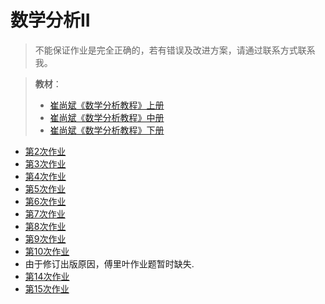 # 数学分析II

> 不能保证作业是完全正确的，若有错误及改进方案，请通过联系方式联系我。

> **教材**：
>
> - <a href="崔尚斌.++数学分析教程.1.pdf.pdf" download="崔尚斌.++数学分析教程.1.pdf.pdf">崔尚斌《数学分析教程》上册</a>
> - <a href="崔尚斌.++数学分析教程.2.pdf(1).pdf" download="崔尚斌.++数学分析教程.2.pdf(1).pdf">崔尚斌《数学分析教程》中册</a>
> - <a href="数学分析教程（崔尚斌）下册.pdf" download="数学分析教程（崔尚斌）下册.pdf">崔尚斌《数学分析教程》下册</a>

- <a href="第2次 乐绎华 23363017.pdf" download="第2次 乐绎华 23363017.pdf">第2次作业 </a>
- <a href="第3次 乐绎华 23363017.pdf" download="第3次 乐绎华 23363017.pdf">第3次作业 </a>
- <a href="第4次 乐绎华 23363017.pdf" download="第4次 乐绎华 23363017.pdf">第4次作业 </a>
- <a href="第5次 乐绎华 23363017.pdf" download="第5次 乐绎华 23363017.pdf">第5次作业 </a>
- <a href="第6次 乐绎华 23363017.pdf" download="第6次 乐绎华 23363017.pdf">第6次作业 </a>
- <a href="第7次 乐绎华 23363017.pdf" download="第7次 乐绎华 23363017.pdf">第7次作业 </a>
- <a href="第8次 乐绎华 23363017.pdf" download="第8次 乐绎华 23363017.pdf">第8次作业 </a>
- <a href="第9次 乐绎华 23363017.pdf" download="第9次 乐绎华 23363017.pdf">第9次作业 </a>
- <a href="第10次 乐绎华 23363017.pdf" download="第10次 乐绎华 23363017.pdf">第10次作业 </a>
- 由于修订出版原因，傅里叶作业题暂时缺失.
- <a href="第14次 乐绎华 23363017.pdf" dowload="第14次 乐绎华 23363017.pdf" >第14次作业 </a>
- <a href="第15次 乐绎华 23363017.pdf" dowload="第15次 乐绎华 23363017.pdf" >第15次作业 </a>